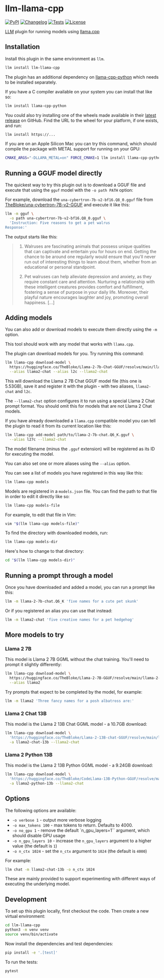 # llm-llama-cpp

[![PyPI](https://img.shields.io/pypi/v/llm-llama-cpp.svg)](https://pypi.org/project/llm-llama-cpp/)
[![Changelog](https://img.shields.io/github/v/release/simonw/llm-llama-cpp?include_prereleases&label=changelog)](https://github.com/simonw/llm-llama-cpp/releases)
[![Tests](https://github.com/simonw/llm-llama-cpp/workflows/Test/badge.svg)](https://github.com/simonw/llm-llama-cpp/actions?query=workflow%3ATest)
[![License](https://img.shields.io/badge/license-Apache%202.0-blue.svg)](https://github.com/simonw/llm-llama-cpp/blob/main/LICENSE)

[LLM](https://llm.datasette.io/) plugin for running models using [llama.cpp](https://github.com/ggerganov/llama.cpp)

## Installation

Install this plugin in the same environment as `llm`.
```bash
llm install llm-llama-cpp
```
The plugin has an additional dependency on [llama-cpp-python](https://github.com/abetlen/llama-cpp-python) which needs to be installed separately.

If you have a C compiler available on your system you can install that like so:
```bash
llm install llama-cpp-python
```
You could also try installing one of the wheels made available in their [latest release](https://github.com/abetlen/llama-cpp-python/releases/latest) on GitHub. Find the URL to the wheel for your platform, if one exists, and run:
```bash
llm install https://...
```
If you are on an Apple Silicon Mac you can try this command, which should compile the package with METAL support for running on your GPU:

```bash
CMAKE_ARGS="-DLLAMA_METAL=on" FORCE_CMAKE=1 llm install llama-cpp-python
```
## Running a GGUF model directly

The quickest way to try this plugin out is to download a GGUF file and execute that using the `gguf` model with the `-o path PATH` option:

For example, download the `una-cybertron-7b-v2-bf16.Q8_0.gguf` file from [TheBloke/una-cybertron-7B-v2-GGUF](https://huggingface.co/TheBloke/una-cybertron-7B-v2-GGUF/tree/main) and execute it like this:

```bash
llm -m gguf \
  -o path una-cybertron-7b-v2-bf16.Q8_0.gguf \
  'Instruction: Five reasons to get a pet walrus
Response:'
```
The output starts like this:

>  1. Walruses are fascinating animals that possess unique qualities that can captivate and entertain you for hours on end. Getting the chance to be around one regularly would ensure that you'll never run out of interesting things to learn about them, whether from an educational or personal standpoint.
>
> 2. Pet walruses can help alleviate depression and anxiety, as they require constant care and attention. Nurturing a relationship with these intelligent creatures provides comfort and fulfillment, fostering a sense of purpose in your daily life. Moreover, their playful nature encourages laughter and joy, promoting overall happiness. [...]

## Adding models

You can also add or download models to execute them directly using the `-m` option.

This tool should work with any model that works with `llama.cpp`.

The plugin can download models for you. Try running this command:

```bash
llm llama-cpp download-model \
  https://huggingface.co/TheBloke/Llama-2-7b-Chat-GGUF/resolve/main/llama-2-7b-chat.Q6_K.gguf \
  --alias llama2-chat --alias l2c --llama2-chat
```
This will download the Llama 2 7B Chat GGUF model file (this one is 5.53GB), save it and register it with the plugin - with two aliases, `llama2-chat` and `l2c`.

The `--llama2-chat` option configures it to run using a special Llama 2 Chat prompt format. You should omit this for models that are not Llama 2 Chat models.

If you have already downloaded a `llama.cpp` compatible model you can tell the plugin to read it from its current location like this:

```bash
llm llama-cpp add-model path/to/llama-2-7b-chat.Q6_K.gguf \
  --alias l27c --llama2-chat
```
The model filename (minus the `.gguf` extension) will be registered as its ID for executing the model.

You can also set one or more aliases using the `--alias` option.

You can see a list of models you have registered in this way like this:
```bash
llm llama-cpp models
```
Models are registered in a `models.json` file. You can find the path to that file in order to edit it directly like so:
```bash
llm llama-cpp models-file
```
For example, to edit that file in Vim:
```bash
vim "$(llm llama-cpp models-file)"
```
To find the directory with downloaded models, run:
```bash
llm llama-cpp models-dir
```
Here's how to change to that directory:
```bash
cd "$(llm llama-cpp models-dir)"
```

## Running a prompt through a model

Once you have downloaded and added a model, you can run a prompt like this:
```bash
llm -m llama-2-7b-chat.Q6_K 'five names for a cute pet skunk'
```
Or if you registered an alias you can use that instead:
```bash
llm -m llama2-chat 'five creative names for a pet hedgehog'
```

## More models to try

### Llama 2 7B

This model is Llama 2 7B GGML without the chat training. You'll need to prompt it slightly differently:
```bash
llm llama-cpp download-model \
  https://huggingface.co/TheBloke/Llama-2-7B-GGUF/resolve/main/llama-2-7b.Q6_K.gguf \
  --alias llama2
```
Try prompts that expect to be completed by the model, for example:
```bash
llm -m llama2 'Three fancy names for a posh albatross are:'
```
### Llama 2 Chat 13B

This model is the Llama 2 13B Chat GGML model - a 10.7GB download:
```bash
llm llama-cpp download-model \
  'https://huggingface.co/TheBloke/Llama-2-13B-chat-GGUF/resolve/main/llama-2-13b-chat.Q6_K.gguf'\
  -a llama2-chat-13b --llama2-chat
```

### Llama 2 Python 13B

This model is the Llama 2 13B Python GGML model - a 9.24GB download:
```bash
llm llama-cpp download-model \
  'https://huggingface.co/TheBloke/CodeLlama-13B-Python-GGUF/resolve/main/codellama-13b-python.Q5_K_M.gguf'\
  -a llama2-python-13b --llama2-chat
```

## Options

The following options are available:

- `-o verbose 1` - output more verbose logging
- `-o max_tokens 100` - max tokens to return. Defaults to 4000.
- `-o no_gpu 1` - remove the default `n_gpu_layers=1`` argument, which should disable GPU usage
- `-o n_gpu_layers 10` - increase the `n_gpu_layers` argument to a higher value (the default is `1`)
- `-o n_ctx 1024` - set the `n_ctx` argument to `1024` (the default is `4000`)

For example:

```bash
llm chat -m llama2-chat-13b -o n_ctx 1024
```

These are mainly provided to support experimenting with different ways of executing the underlying model.

## Development

To set up this plugin locally, first checkout the code. Then create a new virtual environment:
```bash
cd llm-llama-cpp
python3 -m venv venv
source venv/bin/activate
```
Now install the dependencies and test dependencies:
```bash
pip install -e '.[test]'
```
To run the tests:
```bash
pytest
```
